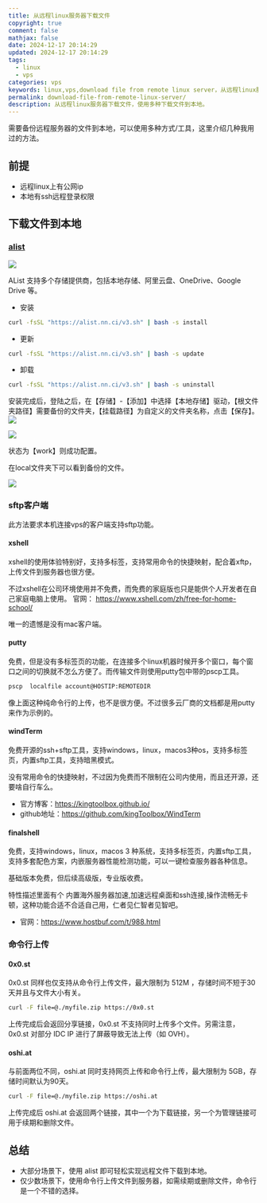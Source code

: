 ```yaml
---
title: 从远程linux服务器下载文件
copyright: true
comment: false
mathjax: false
date: 2024-12-17 20:14:29
updated: 2024-12-17 20:14:29
tags:
  - linux
  - vps
categories: vps
keywords: linux,vps,download file from remote linux server，从远程linux服务器下载文件，remote
permalink: download-file-from-remote-linux-server/
description: 从远程linux服务器下载文件，使用多种下载文件到本地。
---
```

需要备份远程服务器的文件到本地，可以使用多种方式/工具，这里介绍几种我用过的方法。

## 前提

- 远程linux上有公网ip
- 本地有ssh远程登录权限

<!-- more -->
## 下载文件到本地

### [alist](https://alist.nn.ci/zh/guide/)

![](https://img1.tucang.cc/api/image/show/e5dd6a52ac82e7423bc8c36924205985)

AList 支持多个存储提供商，包括本地存储、阿里云盘、OneDrive、Google Drive 等。

- 安装

```bash
curl -fsSL "https://alist.nn.ci/v3.sh" | bash -s install
```

- 更新

```bash
curl -fsSL "https://alist.nn.ci/v3.sh" | bash -s update
```

- 卸载

```bash
curl -fsSL "https://alist.nn.ci/v3.sh" | bash -s uninstall
```

安装完成后，登陆之后，在【存储】-【添加】中选择【本地存储】驱动，【根文件夹路径】需要备份的文件夹，【挂载路径】为自定义的文件夹名称，点击【保存】。
![](https://img1.tucang.cc/api/image/show/f7fb31ad3685879472b5ab0934c9b6db)

![](https://img1.tucang.cc/api/image/show/b17ba77def1dc961e3962cf47883f210)

状态为【work】则成功配置。

在local文件夹下可以看到备份的文件。

![](https://img1.tucang.cc/api/image/show/31d59af14b68de9f89112a0e9d6b3f1a)

### sftp客户端

此方法要求本机连接vps的客户端支持sftp功能。

#### xshell

xshell的使用体验特别好，支持多标签，支持常用命令的快捷映射，配合着xftp，上传文件到服务器也很方便。

不过xshell在公司环境使用并不免费，而免费的家庭版也只是能供个人开发者在自己家庭电脑上使用。
官网： https://www.xshell.com/zh/free-for-home-school/

唯一的遗憾是没有mac客户端。

#### putty
免费，但是没有多标签页的功能，在连接多个linux机器时候开多个窗口，每个窗口之间的切换就不怎么方便了。而传输文件则使用putty包中带的pscp工具。

```bash
pscp  localfile account@HOSTIP:REMOTEDIR
```

像上面这种纯命令行的上传，也不是很方便。不过很多云厂商的文档都是用putty来作为示例的。

#### windTerm

免费开源的ssh+sftp工具，支持windows，linux，macos3种os，支持多标签页，内置sftp工具，支持暗黑模式。

没有常用命令的快捷映射，不过因为免费而不限制在公司内使用，而且还开源，还要啥自行车么。

- 官方博客：https://kingtoolbox.github.io/
- github地址：https://github.com/kingToolbox/WindTerm

#### finalshell

免费，支持windows，linux，macos 3 种系统，支持多标签页，内置sftp工具，支持多套配色方案，内嵌服务器性能检测功能，可以一键检查服务器各种信息。

基础版本免费，但后续高级版，专业版收费。

特性描述里面有个 内置海外服务器加速,加速远程桌面和ssh连接,操作流畅无卡顿，这种功能合适不合适自己用，仁者见仁智者见智吧。

- 官网：https://www.hostbuf.com/t/988.html

### 命令行上传

#### 0x0.st

0x0.st 同样也仅支持从命令行上传文件，最大限制为 512M ，存储时间不短于30天并且与文件大小有关。

```bash
curl -F file=@./myfile.zip https://0x0.st
```

上传完成后会返回分享链接，0x0.st 不支持同时上传多个文件。另需注意，0x0.st 对部分 IDC IP 进行了屏蔽导致无法上传（如 OVH）。

#### oshi.at

与前面两位不同，oshi.at 同时支持网页上传和命令行上传，最大限制为 5GB，存储时间默认为90天。

```bash
curl -F file=@./myfile.zip https://oshi.at
```

上传完成后 oshi.at 会返回两个链接，其中一个为下载链接，另一个为管理链接可用于续期和删除文件。

## 总结

- 大部分场景下，使用 alist 即可轻松实现远程文件下载到本地。
- 仅少数场景下，使用命令行上传文件到服务器，如需续期或删除文件，命令行 是一个不错的选择。
